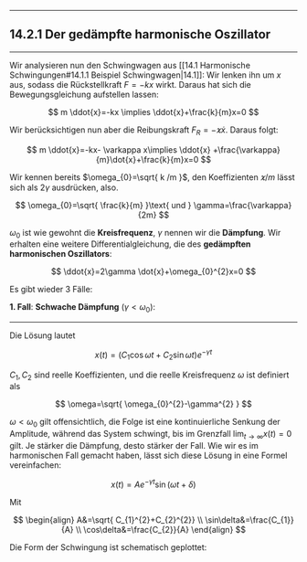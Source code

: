 ***


## 14.2.1 Der gedämpfte harmonische Oszillator
***

Wir analysieren nun den Schwingwagen aus [[14.1 Harmonische Schwingungen#14.1.1 Beispiel Schwingwagen|14.1]]: Wir lenken ihn um $x$ aus, sodass die Rückstellkraft $F=-kx$ wirkt. Daraus hat sich die Bewegungsgleichung aufstellen lassen:

$$
m \ddot{x}=-kx \implies \ddot{x}+\frac{k}{m}x=0
$$

Wir berücksichtigen nun aber die Reibungskraft $F_{R}=-\varkappa \dot{x}$. Daraus folgt:

$$
m \ddot{x}=-kx- \varkappa x\implies \ddot{x} +\frac{\varkappa}{m}\dot{x}+\frac{k}{m}x=0
$$

Wir kennen bereits $\omega_{0}=\sqrt{ k /m }$, den Koeffizienten $\varkappa /m$ lässt sich als $2\gamma$ ausdrücken, also.

$$
\omega_{0}=\sqrt{ \frac{k}{m} }\text{ und } \gamma=\frac{\varkappa}{2m}
$$

$\omega_{0}$ ist wie gewohnt die **Kreisfrequenz**, $\gamma$ nennen wir die **Dämpfung**. Wir erhalten eine weitere Differentialgleichung, die des **gedämpften harmonischen Oszillators**:

$$
\ddot{x}=2\gamma \dot{x}+\omega_{0}^{2}x=0
$$

Es gibt wieder 3 Fälle:

**1. Fall**: **Schwache Dämpfung** $(\gamma<\omega_{0})$:
***

Die Lösung lautet

$$
x(t)=(C_{1}\cos \omega t+C_{2}\sin \omega t)e^{-\gamma t}
$$

$C_{1},C_{2}$ sind reelle Koeffizienten, und die reelle Kreisfrequenz $\omega$ ist definiert als

$$
\omega=\sqrt{ \omega_{0}^{2}-\gamma^{2} }
$$

$\omega <\omega_{0}$ gilt offensichtlich, die Folge ist eine kontinuierliche Senkung der Amplitude, während das System schwingt, bis im Grenzfall $\lim_{ t \to \infty } x(t)=0$ gilt.  Je stärker die Dämpfung, desto stärker der Fall. Wie wir es im harmonischen Fall gemacht haben, lässt sich diese Lösung in eine Formel vereinfachen:

$$
x(t)=A e^{-\gamma t} \sin(\omega t+\delta)
$$

Mit

$$
\begin{align}
A&=\sqrt{ C_{1}^{2}+C_{2}^{2}} \\
\sin\delta&=\frac{C_{1}}{A} \\
\cos\delta&=\frac{C_{2}}{A}
\end{align}
$$

Die Form der Schwingung ist schematisch geplottet:

